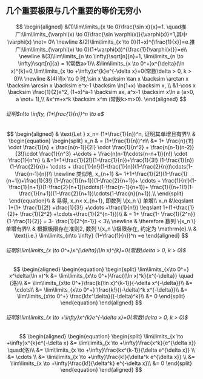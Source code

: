## 几个重要极限与几个重要的等价无穷小

$$
\begin{aligned}
&(1)\lim\limits_{x \to 0}\frac{\sin x}{x}=1. \quad推广:\lim\limits_{\varphi(x) \to 0}\frac{\sin \varphi(x)}{\varphi(x)}=1,其中\varphi(x) \not= 0\\
\newline
&(2)\lim\limits_{x \to 0}(1+x)^{\frac{1}{x}}=e.推广:\lim\limits_{\varphi(x) \to 0}(1+\varphi(x))^{\frac{1}{\varphi(x)}}=e\\
\newline
&(3)\lim\limits_{n \to \infty}\sqrt[n]{n}=1, \lim\limits_{n \to \infty}\sqrt[n]{a} = 1(常数a>1)\\
&\lim\limits_{x \to 0^+}x^{\delta}(\ln x)^{k}=0,\lim\limits_{x \to +\infty}x^{k}e^{-\delta x}=0(常数\delta > 0, k > 0)\\
\newline
&(4)当x \to 0 时,\sin x \backsim \tan x \backsim \arctan x \backsim \arcsin x \backsim e^x-1 \backsim \ln(1+x) \backsim x, \\
&1-\cos x \backsim \frac{1}{2}x^2, (1+x)^a-1 \backsim ax, a^x-1 \backsim x\ln a (a>0, a \not= 1),\\
&x^m+x^k \backsim x^m (常数k>m>0).
\end{aligned}
$$

###### 证明$n\to \infty, (1+\frac{1}{n})^n \to e$

$$
\begin{aligned}
	& \text{Let } x_n= (1+\frac{1}{n})^n, 证明其单增且有界\\
& \begin{equation}
\begin{split}
	x_n
	& = (1+\frac{1}{n})^n\\
	&= 1+ \frac{n}{1!} \cdot \frac{1}{n} + \frac{n(n-1)}{2!} \cdot \frac{1}{n^2} + \frac{n(n-1)(n-2)}{3!}\cdot \frac{1}{n^3} +\cdots + \frac{n(n-1)\cdots(n-n+1)}{n!} \cdot \frac{1}{n^n}  \\
	&=1+1+\frac{1}{2!}(1-\frac{1}{n})+\frac{1}{3!} (1-\frac{1}{n})(1-\frac{2}{n})+ \cdots + \frac{1}{n!}(1-\frac{1}{n})(1-\frac{2}{n})\cdots(1-\frac{n-1}{n})\\
	\newline
类似地, x_{n+1}
	&= 1+1+\frac{1}{2!}(1-\frac{1}{n+1})+\frac{1}{3!} (1-\frac{1}{n+1})(1-\frac{2}{n+1})+ \cdots + \frac{1}{n!}(1-\frac{1}{n+1})(1-\frac{2}{n+1})\cdots(1-\frac{n-1}{n+1})+ \frac{1}{(n+1)!}(1-\frac{1}{n+1})(1-\frac{2}{n+1})\cdots(1-\frac{n}{n+1}).\\
\end{split}
\end{equation}\\
	& 易得, x_n< x_{n+1}, 即数列 \{x_n \} 单增\\
	x_n &\leqslant 1+(1+ \frac{1}{2!} +\frac{1}{3!} +\cdots +\frac{1}{n!}) \leqslant 1+(1+\frac{1}{2}+ \frac{1}{2^2} +\cdots+\frac{1}{2^{n-1}})\\
	& = 1+ \frac{1- \frac{1}{2^n}}{1-\frac{1}{2}} = 3- \frac{1}{2^{n-1}} < 3\\
	\newline
	& \therefore 数列 \{x_n \} 单增有界\\
	& 根据极限存在准则2, 数列 \{x_n \}极限存在, 约定为 \mathrm{e}.\\
	& \text{i.e.} \lim\limits_{n\to \infty} (1+\frac{1}{n})^n =e
\end{aligned}
$$

###### 证明$\lim\limits_{x \to 0^+}x^{\delta}(\ln x)^{k}=0(常数\delta > 0, k > 0)$

$$
\begin{aligned}
\begin{equation}
\begin{split}
	\lim\limits_{x\to 0^+} x^\delta(\ln x)^k
	&= \lim\limits_{x\to 0^+}\frac{(\ln x)^k}{x^{-\delta}} \quad (洛)\\
	&= \lim\limits_{x\to 0^+}\frac{k(\ln x)^{k-1}}{-\delta x^{-\delta}}\\
	&= \cdots\\
	&= \lim\limits_{x\to 0^+} \frac{k!}{(-\delta)^k x^{-\delta}}\\
	&= \lim\limits_{x\to 0^+} \frac{k!x^\delta}{(-\delta)^k}\\
	&= 0
\end{split}
\end{equation}
\end{aligned}
$$

###### 证明$\lim\limits_{x \to +\infty}x^{k}e^{-\delta x}=0(常数\delta > 0, k > 0)$

$$
\begin{aligned}
\begin{equation}
\begin{split}
	\lim\limits_{x \to +\infty}x^{k}e^{-\delta x}
	&= \lim\limits_{x \to +\infty}\frac{x^k}{e^{\delta x}} \quad(洛)\\
	&= \lim\limits_{x \to +\infty}\frac{kx^{k-1}}{\delta e^{\delta x}} \\
	&= \cdots \\
	&= \lim\limits_{x \to +\infty}\frac{k!}{\delta^k e^{\delta x}} \\
	&= \lim\limits_{x \to +\infty}\frac{k!}{\delta^k} e^{-\delta x}\\
	&= 0
\end{split}
\end{equation}
\end{aligned}
$$
